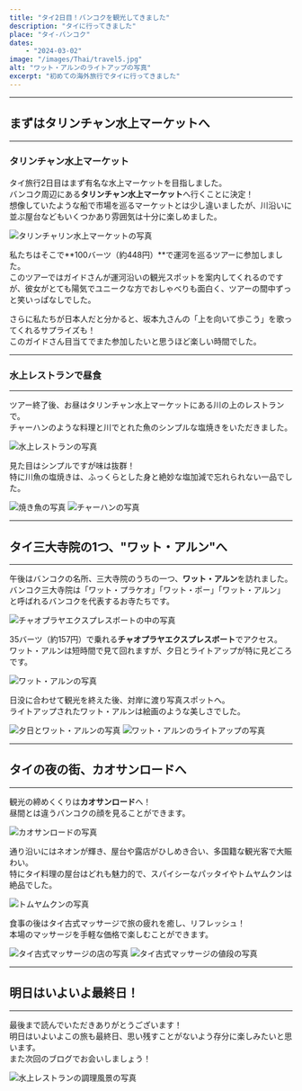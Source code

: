 ```yaml
---
title: "タイ2日目！バンコクを観光してきました"
description: "タイに行ってきました"
place: "タイ-バンコク"
dates:
    - "2024-03-02"
image: "/images/Thai/travel5.jpg"
alt: "ワット・アルンのライトアップの写真"
excerpt: "初めての海外旅行でタイに行ってきました"
---
```


---
## まずはタリンチャン水上マーケットへ
---

### タリンチャン水上マーケット
タイ旅行2日目はまず有名な水上マーケットを目指しました。  
バンコク周辺にある**タリンチャン水上マーケット**へ行くことに決定！  
想像していたような船で市場を巡るマーケットとは少し違いましたが、川沿いに並ぶ屋台などもいくつかあり雰囲気は十分に楽しめました。

![タリンチャリン水上マーケットの写真](/images/Thai/marcket1.jpg)

私たちはそこで**100バーツ（約448円）**で運河を巡るツアーに参加しました。  
このツアーではガイドさんが運河沿いの観光スポットを案内してくれるのですが、彼女がとても陽気でユニークな方でおしゃべりも面白く、ツアーの間中ずっと笑いっぱなしでした。  

さらに私たちが日本人だと分かると、坂本九さんの「上を向いて歩こう」を歌ってくれるサプライズも！  
このガイドさん目当てでまた参加したいと思うほど楽しい時間でした。

---
### 水上レストランで昼食
---

ツアー終了後、お昼はタリンチャン水上マーケットにある川の上のレストランで。  
チャーハンのような料理と川でとれた魚のシンプルな塩焼きをいただきました。

![水上レストランの写真](/images/Thai/marcket2.jpg)

見た目はシンプルですが味は抜群！  
特に川魚の塩焼きは、ふっくらとした身と絶妙な塩加減で忘れられない一品でした。 

![焼き魚の写真](/images/Thai/marcket4.jpg)
![チャーハンの写真](/images/Thai/marcket3.jpg)

---
## タイ三大寺院の1つ、"ワット・アルン"へ
---

午後はバンコクの名所、三大寺院のうちの一つ、**ワット・アルン**を訪れました。  
バンコク三大寺院は「ワット・プラケオ」「ワット・ポー」「ワット・アルン」と呼ばれるバンコクを代表するお寺たちです。

![チャオプラヤエクスプレスボートの中の写真](/images/Thai/boat.jpg)

35バーツ（約157円）で乗れる**チャオプラヤエクスプレスボート**でアクセス。  
ワット・アルンは短時間で見て回れますが、夕日とライトアップが特に見どころです。

![ワット・アルンの写真](/images/Thai/arun.jpg)

日没に合わせて観光を終えた後、対岸に渡り写真スポットへ。  
ライトアップされたワット・アルンは絵画のような美しさでした。 

![夕日とワット・アルンの写真](/images/Thai/arun2.jpg)
![ワット・アルンのライトアップの写真](/images/Thai/travel5.jpg)

---
## タイの夜の街、カオサンロードへ
---

観光の締めくくりは**カオサンロード**へ！  
昼間とは違うバンコクの顔を見ることができます。  

![カオサンロードの写真](/images/Thai/kaosan..jpg)

通り沿いにはネオンが輝き、屋台や露店がひしめき合い、多国籍な観光客で大賑わい。  
特にタイ料理の屋台はどれも魅力的で、スパイシーなパッタイやトムヤムクンは絶品でした。

![トムヤムクンの写真](/images/Thai/tom.jpg)

食事の後はタイ古式マッサージで旅の疲れを癒し、リフレッシュ！  
本場のマッサージを手軽な価格で楽しむことができます。 

![タイ古式マッサージの店の写真](/images/Thai/mass.jpg)
![タイ古式マッサージの値段の写真](/images/Thai/masss2.jpg)

---
## 明日はいよいよ最終日！
---

最後まで読んでいただきありがとうございます！  
明日はいよいよこの旅も最終日、思い残すことがないよう存分に楽しみたいと思います。  
また次回のブログでお会いしましょう！

![水上レストランの調理風景の写真](/images/Thai/marcket5.jpg)
